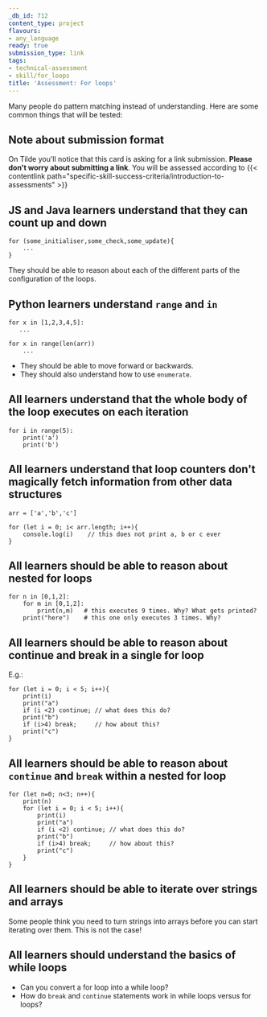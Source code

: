 ```yaml
---
_db_id: 712
content_type: project
flavours:
- any_language
ready: true
submission_type: link
tags:
- technical-assessment
- skill/for_loops
title: 'Assessment: For loops'
---
```


Many people do pattern matching instead of understanding. Here are some common things that will be tested:

## Note about submission format

On Tilde you'll notice that this card is asking for a link submission. **Please don't worry about submitting a link**. You will be assessed according to {{< contentlink path="specific-skill-success-criteria/introduction-to-assessments" >}}

## JS and Java learners understand that they can count up and down

```
for (some_initialiser,some_check,some_update){
    ...
}
```
They should be able to reason about each of the different parts of the configuration of the loops.

## Python learners understand `range` and `in`

```
for x in [1,2,3,4,5]:
   ...

for x in range(len(arr))
    ...
```

- They should be able to move forward or backwards.
- They should also understand how to use `enumerate`.

## All learners understand that the whole body of the loop executes on each iteration

```
for i in range(5):
    print('a')
    print('b')
```

## All learners understand that loop counters don't magically fetch information from other data structures

```
arr = ['a','b','c']

for (let i = 0; i< arr.length; i++){
    console.log(i)    // this does not print a, b or c ever
}
```

## All learners should be able to reason about nested for loops

```
for n in [0,1,2]:
    for m in [0,1,2]:
        print(n,m)   # this executes 9 times. Why? What gets printed?
    print("here")    # this one only executes 3 times. Why?
```

## All learners should be able to reason about continue and break in a single for loop

E.g.:
```
for (let i = 0; i < 5; i++){
    print(i)
    print("a")
    if (i <2) continue; // what does this do?
    print("b")
    if (i>4) break;     // how about this?
    print("c")
}
```

## All learners should be able to reason about `continue` and `break` within a nested for loop

```
for (let n=0; n<3; n++){
    print(n)
    for (let i = 0; i < 5; i++){
        print(i)
        print("a")
        if (i <2) continue; // what does this do?
        print("b")
        if (i>4) break;     // how about this?
        print("c")
    }
}
```

## All learners should be able to iterate over strings and arrays

Some people think you need to turn strings into arrays before you can start iterating over them. This is not the case!

## All learners should understand the basics of while loops

- Can you convert a for loop into a while loop?
- How do `break` and `continue` statements work in while loops versus for loops?